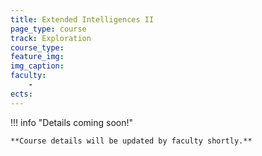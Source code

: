 ```yaml
---
title: Extended Intelligences II
page_type: course
track: Exploration
course_type:
feature_img:
img_caption:
faculty:
    - 
ects: 
---
```


!!! info "Details coming soon!"

    **Course details will be updated by faculty shortly.**